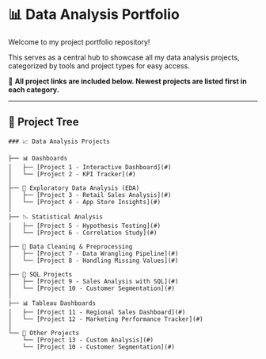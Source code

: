 # 📊 Data Analysis Portfolio

Welcome to my project portfolio repository!  

This serves as a central hub to showcase all my data analysis projects, categorized by tools and project types for easy access.

🔗 **All project links are included below. Newest projects are listed first in each category.**

---

## 📁 Project Tree

```text
### 📈 Data Analysis Projects

├── 📊 Dashboards
│   ├── [Project 1 - Interactive Dashboard](#)
│   └── [Project 2 - KPI Tracker](#)
│
├── 📂 Exploratory Data Analysis (EDA)
│   ├── [Project 3 - Retail Sales Analysis](#)
│   └── [Project 4 - App Store Insights](#)
│
├── 📉 Statistical Analysis
│   ├── [Project 5 - Hypothesis Testing](#)
│   └── [Project 6 - Correlation Study](#)
│
├── 📂 Data Cleaning & Preprocessing
│   ├── [Project 7 - Data Wrangling Pipeline](#)
│   └── [Project 8 - Handling Missing Values](#)
│
├── 📂 SQL Projects
│   ├── [Project 9 - Sales Analysis with SQL](#)
│   └── [Project 10 - Customer Segmentation](#)
│
├── 📊 Tableau Dashboards
│   ├── [Project 11 - Regional Sales Dashboard](#)
│   └── [Project 12 - Marketing Performance Tracker](#)
│
└── 🧪 Other Projects
    └── [Project 13 - Custom Analysis](#)
    └── [Project 10 - Customer Segmentation](#)

